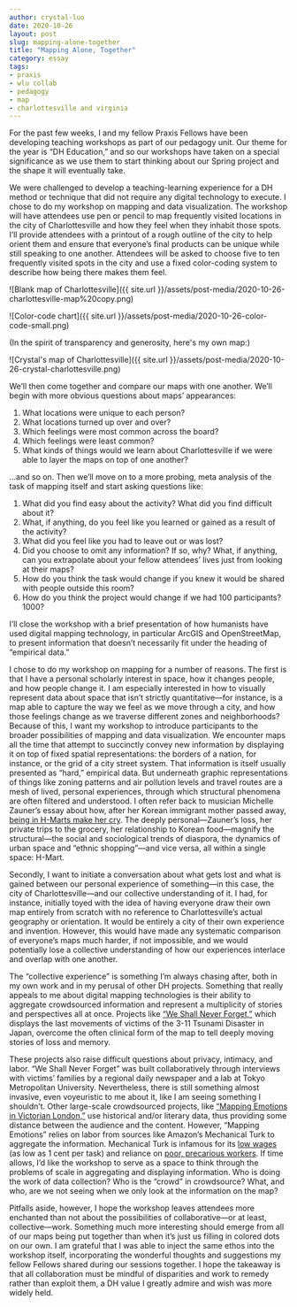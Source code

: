 ```yaml
---
author: crystal-luo
date: 2020-10-26
layout: post
slug: mapping-alone-together
title: "Mapping Alone, Together"
category: essay
tags:
- praxis
- wlu collab
- pedagogy
- map
- charlottesville and virginia
---
```

For the past few weeks, I and my fellow Praxis Fellows have been developing teaching workshops as part of our pedagogy unit. Our theme for the year is “DH Education,” and so our workshops have taken on a special significance as we use them to start thinking about our Spring project and the shape it will eventually take.

We were challenged to develop a teaching-learning experience for a DH method or technique that did not require any digital technology to execute. I chose to do my workshop on mapping and data visualization. The workshop will have attendees use pen or pencil to map frequently visited locations in the city of Charlottesville and how they feel when they inhabit those spots. I’ll provide attendees with a printout of a rough outline of the city to help orient them and ensure that everyone’s final products can be unique while still speaking to one another. Attendees will be asked to choose five to ten frequently visited spots in the city and use a fixed color-coding system to describe how being there makes them feel.


![Blank map of Charlottesville]({{ site.url }}/assets/post-media/2020-10-26-charlottesville-map%20copy.png)


![Color-code chart]({{ site.url }}/assets/post-media/2020-10-26-color-code-small.png)


(In the spirit of transparency and generosity, here's my own map:)


![Crystal's map of Charlottesville]({{ site.url }}/assets/post-media/2020-10-26-crystal-charlottesville.png)


We’ll then come together and compare our maps with one another. We’ll begin with more obvious questions about maps’ appearances:
1. What locations were unique to each person? 
2. What locations turned up over and over? 
3. Which feelings were most common across the board? 
4. Which feelings were least common?
5. What kinds of things would we learn about Charlottesville if we were able to layer the maps on top of one another? 

…and so on. Then we’ll move on to a more probing, meta analysis of the task of mapping itself and start asking questions like:
1. What did you find easy about the activity? What did you find difficult about it?
2. What, if anything, do you feel like you learned or gained as a result of the activity? 
3. What did you feel like you had to leave out or was lost? 
4. Did you choose to omit any information? If so, why?
What, if anything, can you extrapolate about your fellow attendees’ lives just from looking at their maps?
5. How do you think the task would change if you knew it would be shared with people outside this room?
6. How do you think the project would change if we had 100 participants? 1000?

I’ll close the workshop with a brief presentation of how humanists have used digital mapping technology, in particular ArcGIS and OpenStreetMap, to present information that doesn’t necessarily fit under the heading of “empirical data.”  

I chose to do my workshop on mapping for a number of reasons. The first is that I have a personal scholarly interest in space, how it changes people, and how people change it. I am especially interested in how to visually represent data about space that isn’t strictly quantitative—for instance, is a map able to capture the way we feel as we move through a city, and how those feelings change as we traverse different zones and neighborhoods? Because of this, I want my workshop to introduce participants to the broader possibilities of mapping and data visualization. We encounter maps all the time that attempt to succinctly convey new information by displaying it on top of fixed spatial representations: the borders of a nation, for instance, or the grid of a city street system. That information is itself usually presented as “hard,” empirical data. But underneath graphic representations of things like zoning patterns and air pollution levels and travel routes are a mesh of lived, personal experiences, through which structural phenomena are often filtered and understood. I often refer back to musician Michelle Zauner’s essay about how, after her Korean immigrant mother passed away, [being in H-Marts make her cry](https://www.newyorker.com/culture/culture-desk/crying-in-h-mart). The deeply personal—Zauner’s loss, her private trips to the grocery, her relationship to Korean food—magnify the structural—the social and sociological trends of diaspora, the dynamics of urban space and “ethnic shopping”—and vice versa, all within a single space: H-Mart.

Secondly, I want to initiate a conversation about what gets lost and what is gained between our personal experience of something—in this case, the city of Charlottesville—and our collective understanding of it. I had, for instance, initially toyed with the idea of having everyone draw their own map entirely from scratch with no reference to Charlottesville’s actual geography or orientation. It would be entirely a city of their own experience and invention. However, this would have made any systematic comparison of everyone’s maps much harder, if not impossible, and we would potentially lose a collective understanding of how our experiences interlace and overlap with one another. 

The “collective experience” is something I’m always chasing after, both in my own work and in my perusal of other DH projects. Something that really appeals to me about digital mapping technologies is their ability to aggregate crowdsourced information and represent a multiplicity of stories and perspectives all at once. Projects like [“We Shall Never Forget,”](http://iwate.mapping.jp/index_en.html) which displays the last movements of victims of the 3-11 Tsunami Disaster in Japan, overcome the often clinical form of the map to tell deeply moving stories of loss and memory. 

These projects also raise difficult questions about privacy, intimacy, and labor. “We Shall Never Forget” was built collaboratively through interviews with victims’ families by a regional daily newspaper and a lab at Tokyo Metropolitan University. Nevertheless, there is still something almost invasive, even voyeuristic to me about it, like I am seeing something I shouldn’t. Other large-scale crowdsourced projects, like [“Mapping Emotions in Victorian London,”](https://about.historypin.org/2015/04/14/mapping-emotions-in-victorian-london/) use historical and/or literary data, thus providing some distance between the audience and the content. However, “Mapping Emotions” relies on labor from sources like Amazon’s Mechanical Turk to aggregate the information. Mechanical Turk is infamous for its [low wages](https://arxiv.org/abs/1712.05796) (as low as 1 cent per task) and reliance on [poor, precarious workers](https://www.theatlantic.com/business/archive/2018/01/amazon-mechanical-turk/551192/). If time allows, I’d like the workshop to serve as a space to think through the problems of scale in aggregating and displaying information. Who is doing the work of data collection? Who is the “crowd” in crowdsource? What, and who, are we not seeing when we only look at the information on the map?

Pitfalls aside, however, I hope the workshop leaves attendees more enchanted than not about the possibilities of collaborative—or at least, collective—work. Something much more interesting should emerge from all of our maps being put together than when it’s just us filling in colored dots on our own. I am grateful that I was able to inject the same ethos into the workshop itself, incorporating the wonderful thoughts and suggestions my fellow Fellows shared during our sessions together. I hope the takeaway is that all collaboration must be mindful of disparities and work to remedy rather than exploit them, a DH value I greatly admire and wish was more widely held. 
